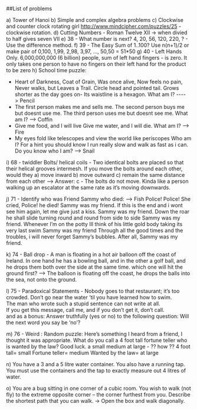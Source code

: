 ##List of problems 

a) Tower of Hanoi 
b) Simple and complex algebra problems 
c) Clockwise and counter clock rotating girl http://www.mindcipher.com/puzzles/25 - clockwise rotation. 
d) Cutting Numbers - Roman Twelve XII -> when divied to half gives seven VII 
e) 38 - What number is next?  4, 20, 56, 120, 220, ? - Use the difference method.
f) 39 - The Easy Sum of 1..100?  Use n(n+1)/2  or make pair of 0,100, 1,99, 2,98, 3,97, ..., 50,50 = 51*50
g) 40 - Left Hands Only. 6,000,000,000 (6 billion) people, sum of left hand fingers - is zero. 
	It only takes one person to have no fingers on their left hand for the product to be zero
h) School time puzzle: 
* Heart of Darkness, Coat of Grain, Was once alive, Now feels no pain, Never walks, but Leaves a Trail. Circle head and pointed tail. Grows shorter as the day goes on- Its waistline is a hexagon.  What am I?  ----> Pencil 
* The first person makes me and sells me. The second person buys me but doesnt use me. The third person uses me but doesnt see me. What am I? --> Coffin 
* Give me food, and I will live Give me water, and I will die. What am I?  --> Fire 
* My eyes fold like telescopes and view the world like periscopes Who am I?  For a hint you should know I run really slow and walk as fast as i can. Do you know who I am? --> Snail 

i) 68 - twiddler Bolts/ helical coils  - Two identical bolts are placed so that their helical grooves intermesh. If you move the bolts around each other, would they a) move inward b) move outward c) remain the same distance from each other  --> Answer: c - The bolts do not move. Kinda like a person walking up an escalator at the same rate as it’s moving downwards.

j) 71 - Identify who was Friend Sammy who died:  --> Fish 
Police! Police! She cried, Police! he died! Sammy was my friend.  If this is the end and i wont see him again, let me give just a kiss. Sammy was my friend.  Down the roar he shall slide turning round and round from side to side Sammy was my friend.  Whenever I’m on the potty Ill think of his little gold body taking its very last swim Sammy was my friend Through all the good times and the troubles, i will never forget Sammy’s bubbles. After all, Sammy was my friend.  

k) 74 - Ball drop - A man is floating in a hot air balloon off the coast of Ireland.  In one hand he has a bowling ball, and in the other a golf ball, and he drops them both over the side at the same time.  which one will hit the ground first? --> The balloon is floating off the coast, he drops the balls into the sea, not onto the ground.

l) 75 - Paradoxical Statements - Nobody goes to that restaurant; it’s too crowded.
Don’t go near the water ’til you have learned how to swim.  
The man who wrote such a stupid sentence can not write at all.  
If you get this message, call me, and if you don’t get it, don’t call.  
and as a bonus: Answer truthfully (yes or no) to the following question: Will the next word you say be ‘no’?
 
m) 76 - Weird : Random puzzle: Here’s something I heard from a friend, I thought it was appropriate.  What do you call a 4 foot tall fortune teller who is wanted by the law?  Good luck.
a small medium at large - ?? how ??  4 foot tall= small Fortune teller= medium Wanted by the law= at large

n) You have a 3 and a 5 litre water container. You also have a running tap. You must use the containers and the tap to exactly measure out 4 litres of water.

o) You are a bug sitting in one corner of a cubic room. You wish to walk (not fly) to the extreme opposite corner – the corner furthest from you. Describe the shortest path that you can walk.  -> Open the box and walk diagonally. 


